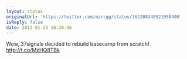 ```yaml
---
layout: status
originalUrl: 'https://twitter.com/marcgg/status/162208340921958400'
isReply: false
date: 2012-01-25 16:20:56
---
```


Wow, 37signals decided to rebuild basecamp from scratch! http://t.co/MzHQ8TBk
